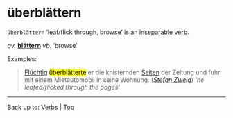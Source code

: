 # überblättern

`überblättern` ‘leaf/flick through, browse’ is an [inseparable verb](../../inseparableVerbs.md).

*qv.* **[blättern](../../b/bl/blaettern.md)** *vb.* ‘browse’

Examples:

> [Flüchtig](../../../adjectives/f/fl/fluechtig.md) <mark>überblätterte</mark> er die knisternden [Seiten](../../../nouns/s/se/Seite.md) der Zeitung und fuhr mit einem Mietautomobil in seine Wohnung. (*[Stefan Zweig](../../../texts/StefanZweig/BriefEinerUnbekannten.md)*) *‘he leafed/flicked through the pages’*

----

Back up to: [Verbs](../../index.md) | [Top](../../../index.md)
